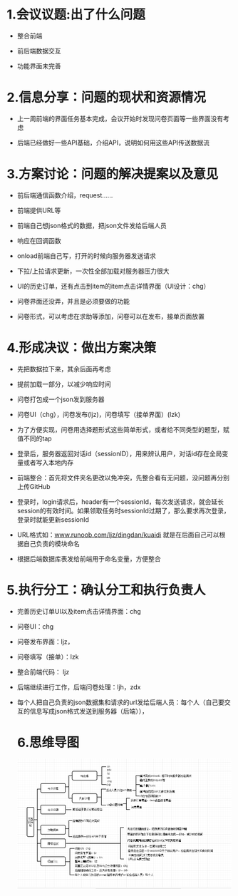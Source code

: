 # 1.会议议题:出了什么问题

- 整合前端

- 前后端数据交互

- 功能界面未完善

# 2.信息分享：问题的现状和资源情况

- 上一周前端的界面任务基本完成，会议开始时发现问卷页面等一些界面没有考虑

- 后端已经做好一些API基础，介绍API，说明如何用这些API传送数据流

# 3.方案讨论：问题的解决提案以及意见

- 前后端通信函数介绍，request……

- 前端提供URL等

- 前端自己想json格式的数据，把json文件发给后端人员

- 响应在回调函数

- onload前端自己写，打开的时候向服务器发送请求

- 下拉/上拉请求更新，一次性全部加载对服务器压力很大

- UI的历史订单，还有点击到item的item点击详情界面（UI设计：chg）

- 问卷界面还没弄，并且是必须要做的功能

- 问卷形式，可以考虑在求助等添加，问卷可以在发布，接单页面放置



# 4.形成决议：做出方案决策

- 先把数据拉下来，其余后面再考虑

- 提前加载一部分，以减少响应时间

- 问卷打包成一个json发到服务器

-  问卷UI（chg），问卷发布(ljz)，问卷填写（接单界面）(lzk)

- 为了方便实现，问卷用选择题形式这些简单形式，或者给不同类型的题型，赋值不同的tap

- 登录后，服务器返回对话id（sessionID），用来辨认用户，对话id存在全局变量或者写入本地内存

- 前端整合：首先将文件夹名更改以免冲突，先整合看有无问题，没问题再分别上传GitHub

-  登录时，login请求后，header有一个sessionId，每次发送请求，就会延长session的有效时间。如果领取任务时sessionId过期了，那么要求再次登录，登录时就能更新sessionId

- URL格式如：www.runoob.com/ljz/dingdan/kuaidi   就是在后面自己可以根据自己负责的模块命名

- 根据后端数据库表发给前端用于命名变量，方便整合

# 5.执行分工：确认分工和执行负责人

- 完善历史订单UI以及item点击详情界面：chg

- 问卷UI：chg

- 问卷发布界面：ljz，

- 问卷填写（接单）：lzk

- 整合前端代码： ljz

- 后端继续进行工作，后端问卷处理：ljh，zdx

- 每个人把自己负责的json数据集和请求的url发给后端人员：每个人（自己要交互的信息写成json格式发送到服务器（后端）），

  # 6.思维导图

  ![思维导图](../../imgsrc/cxp_img/meeting_record_5.png)





